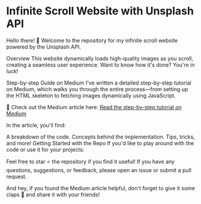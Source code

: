 
# Infinite Scroll Website with Unsplash API
Hello there! 👋 Welcome to the repository for my infinite scroll website powered by the Unsplash API.

Overview
This website dynamically loads high-quality images as you scroll, creating a seamless user experience. Want to know how it's done? You're in luck!

Step-by-step Guide on Medium
I've written a detailed step-by-step tutorial on Medium, which walks you through the entire process—from setting up the HTML skeleton to fetching images dynamically using JavaScript.

🔗 Check out the Medium article here: [Read the step-by-step tutorial on Medium](https://medium.com/@theyloac/infinity-scroll-using-unsplash-api-1c56399a21d5)


In the article, you'll find:

A breakdown of the code.
Concepts behind the implementation.
Tips, tricks, and more!
Getting Started with the Repo
If you'd like to play around with the code or use it for your projects:


Feel free to star ⭐ the repository if you find it useful! If you have any questions, suggestions, or feedback, please open an issue or submit a pull request.

And hey, if you found the Medium article helpful, don't forget to give it some claps 👏 and share it with your friends!
